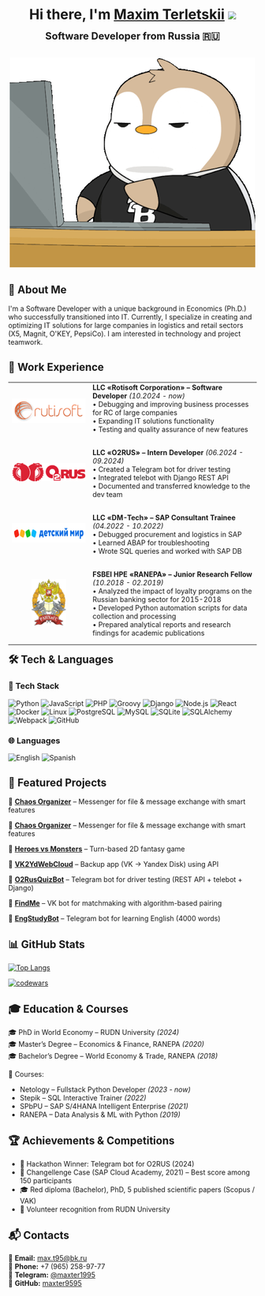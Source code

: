 <div align="center">

<h1 style="margin-bottom: 0;">Hi there, I'm <a href="https://cv-git-main-maxim-terltskiis-projects.vercel.app/" target="_blank">Maxim Terletskii</a> <img src="https://github.com/blackcater/blackcater/raw/main/images/Hi.gif" height="32"/></h1>

<h3 style="margin: 15px 0; font-size:20px;">Software Developer from Russia 🇷🇺</h3>

<img src="assets/gif/intro.gif" alt="Animated Intro" width="auto" style="margin-top: 16.5px;">

</div>

<div style="margin-top: 30px;">

## 🚀 About Me  
I'm a Software Developer with a unique background in Economics (Ph.D.) who successfully transitioned into IT. Currently, I specialize in creating and optimizing IT solutions for large companies in logistics and retail sectors (X5, Magnit, O'KEY, PepsiCo). I am interested in technology and project teamwork.

<div style="margin-top: 30px;">

## 💼 Work Experience

<table style="margin-top: 15px; margin-bottom: -15px;">
  <tr>
    <td align="center" width="150">
      <img src="assets/logos/rutisoft.png" width="auto" height="auto" alt="Rotisoft Logo">
    </td>
    <td style="padding-bottom: 15px;">
      <strong>LLC «Rotisoft Corporation» – Software Developer</strong> <em>(10.2024 - now)</em><br>
      • Debugging and improving business processes for RC of large companies<br>
      • Expanding IT solutions functionality<br>
      • Testing and quality assurance of new features
    </td>
  </tr>
  <tr>
    <td align="center" width="80">
      <img src="assets/logos/o2rus.png" width="auto" height="auto" alt="O2RUS Logo">
    </td>
    <td style="padding-bottom: 15px; padding-top: 15px;">
      <strong>LLC «O2RUS» – Intern Developer</strong> <em>(06.2024 - 09.2024)</em><br>
      • Created a Telegram bot for driver testing<br>
      • Integrated telebot with Django REST API<br>
      • Documented and transferred knowledge to the dev team
    </td>
  </tr>
  <tr>
    <td align="center" width="80">
      <img src="assets/logos/detskiymir.png" width="auto" height="40" alt="DM-Tech Logo">
    </td>
    <td style="padding-bottom: 15px; padding-top: 15px;">
      <strong>LLC «DM-Tech» – SAP Consultant Trainee</strong> <em>(04.2022 - 10.2022)</em><br>
      • Debugged procurement and logistics in SAP<br>
      • Learned ABAP for troubleshooting<br>
      • Wrote SQL queries and worked with SAP DB
    </td>
  </tr>
  <tr>
    <td align="center" width="80">
      <img src="assets/logos/ranepa.png" width="auto" height="95" alt="RANEPA Logo">
    </td>
    <td style="padding-bottom: 15px; padding-top: 15px;">
      <strong>FSBEI HPE «RANEPA» – Junior Research Fellow</strong> <em>(10.2018 - 02.2019)</em><br>
      • Analyzed the impact of loyalty programs on the Russian banking sector for 2015-2018<br>
      • Developed Python automation scripts for data collection and processing<br>
      • Prepared analytical reports and research findings for academic publications
    </td>
  </tr>
</table>

<div style="margin-top: 30px;">

## 🛠 Tech & Languages  

### 🔧 Tech Stack  
![Python](https://img.shields.io/badge/-Python-3776AB?logo=python&logoColor=fff&style=for-the-badge) ![JavaScript](https://img.shields.io/badge/-JavaScript-F7DF1E?logo=javascript&logoColor=000&style=for-the-badge) ![PHP](https://img.shields.io/badge/-PHP-777BB4?logo=php&logoColor=fff&style=for-the-badge) ![Groovy](https://img.shields.io/badge/-Groovy-4298B8?logo=apachegroovy&logoColor=fff&style=for-the-badge) ![Django](https://img.shields.io/badge/-Django-092E20?logo=django&logoColor=fff&style=for-the-badge) ![Node.js](https://img.shields.io/badge/-Node.js-339933?logo=node.js&logoColor=fff&style=for-the-badge) ![React](https://img.shields.io/badge/-React-61DAFB?logo=react&logoColor=000&style=for-the-badge) ![Docker](https://img.shields.io/badge/-Docker-2496ED?logo=docker&logoColor=fff&style=for-the-badge) ![Linux](https://img.shields.io/badge/-Linux-FCC624?logo=linux&logoColor=000&style=for-the-badge) ![PostgreSQL](https://img.shields.io/badge/-PostgreSQL-4169E1?logo=postgresql&logoColor=fff&style=for-the-badge) ![MySQL](https://img.shields.io/badge/-MySQL-4479A1?logo=mysql&logoColor=fff&style=for-the-badge) ![SQLite](https://img.shields.io/badge/-SQLite-003B57?logo=sqlite&logoColor=fff&style=for-the-badge) ![SQLAlchemy](https://img.shields.io/badge/-SQLAlchemy-FFD43B?logo=python&logoColor=000&style=for-the-badge) ![Webpack](https://img.shields.io/badge/-Webpack-8DD6F9?logo=webpack&logoColor=000&style=for-the-badge) ![GitHub](https://img.shields.io/badge/-GitHub-181717?logo=github&logoColor=fff&style=for-the-badge)  


### 🌐 Languages  
![English](https://img.shields.io/badge/English-B2-blue?style=for-the-badge) ![Spanish](https://img.shields.io/badge/Spanish-A1-yellow?style=for-the-badge)

<div style="margin-top: 30px;">

## 📂 Featured Projects  

🔹 **[Chaos Organizer](https://github.com/maxter9595/ahj-diploma.git)** – Messenger for file & message exchange with smart features  

🔹 **[Chaos Organizer](https://github.com/maxter9595/ahj-diploma.git)** – Messenger for file & message exchange with smart features  

🔹 **[Heroes vs Monsters](#)** – Turn-based 2D fantasy game  


🔹 **[VK2YdWebCloud](#)** – Backup app (VK → Yandex Disk) using API  

🔹 **[O2RusQuizBot](#)** – Telegram bot for driver testing (REST API + telebot + Django)  

🔹 **[FindMe](#)** – VK bot for matchmaking with algorithm-based pairing  

🔹 **[EngStudyBot](#)** – Telegram bot for learning English (4000 words)  

<div style="margin-top: 30px;">

## 📊 GitHub Stats  

[![Top Langs](https://github-readme-stats.vercel.app/api/top-langs/?username=maxter9595&layout=compact&theme=tokyonight&hide_border=true&bg_color=45,000000,1a1b27&title_color=70d6ff&text_color=ffffff&icon_color=70d6ff&card_width=400)](https://github.com/anuraghazra/github-readme-stats)

[![codewars](https://www.codewars.com/users/maxter9595/badges/large)](https://www.codewars.com/users/maxter9595)

<div style="margin-top: 30px;">

## 🎓 Education & Courses  

🎓 PhD in World Economy – RUDN University *(2024)*  
🎓 Master’s Degree – Economics & Finance, RANEPA *(2020)*  
🎓 Bachelor’s Degree – World Economy & Trade, RANEPA *(2018)*  

📘 Courses:  
- Netology – Fullstack Python Developer *(2023 - now)*  
- Stepik – SQL Interactive Trainer *(2022)*  
- SPbPU – SAP S/4HANA Intelligent Enterprise *(2021)*  
- RANEPA – Data Analysis & ML with Python *(2019)*  

<div style="margin-top: 30px;">

## 🏆 Achievements & Competitions  

- 🥇 Hackathon Winner: Telegram bot for O2RUS (2024)  
- 🎯 Changellenge Case (SAP Cloud Academy, 2021) – Best score among 150 participants  
- 🎓 Red diploma (Bachelor), PhD, 5 published scientific papers (Scopus / VAK)  
- 🤝 Volunteer recognition from RUDN University  

<div style="margin-top: 30px;">

## 📬 Contacts  

📧 **Email:** max.t95@bk.ru  
📱 **Phone:** +7 (965) 258-97-77  
💬 **Telegram:** [@maxter1995](https://t.me/maxter1995)  
🐙 **GitHub:** [maxter9595](https://github.com/maxter9595)  
